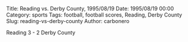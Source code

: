 Title: Reading vs. Derby County, 1995/08/19
Date: 1995/08/19 00:00
Category: sports
Tags: football, football scores, Reading, Derby County
Slug: reading-vs-derby-county
Author: carbonero


Reading 3 - 2 Derby County
